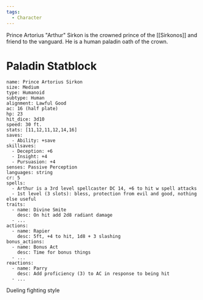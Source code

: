```yaml
---
tags:
  - Character
---
```

Prince Artorius "Arthur" Sirkon is the crowned prince of the [[Sirkonos]] and friend to the vanguard. He is a human paladin oath of the crown.
# Paladin Statblock
```statblock
name: Prince Artorius Sirkon
size: Medium
type: Humanoid
subtype: Human
alignment: Lawful Good
ac: 16 (half plate)
hp: 23
hit_dice: 3d10
speed: 30 ft.
stats: [11,12,11,12,14,16]
saves:
  - Ability: +save
skillsaves:
  - Deception: +6
  - Insight: +4
  - Pursuasion: +4
senses: Passive Perception 
languages: string
cr: 5
spells:
  - Arthur is a 3rd level spellcaster DC 14, +6 to hit w spell attacks
  - 1st level (3 slots): bless, protection from evil and good, nothing else useful
traits:
  - name: Divine Smite
    desc: On hit add 2d8 radiant damage
  - ...
actions:
  - name: Rapier
    desc: 5ft, +4 to hit, 1d8 + 3 slashing
bonus_actions:
  - name: Bonus Act
    desc: Time for bonus things
  - ...
reactions:
  - name: Parry
    desc: Add proficiency (3) to AC in response to being hit
  - ...
```


Dueling fighting style